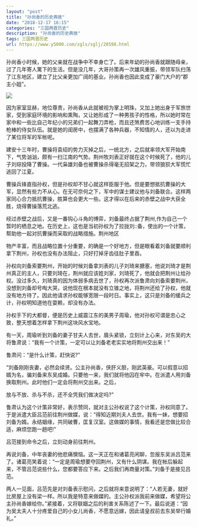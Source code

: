 ```yaml
---
layout: "post"
title: "孙尚香的历史典故"
date: "2018-12-17 16:15"
categories: "三国两晋历史"
description: "孙尚香的历史典故"
tags: 三国两晋历史
url: https://www.y5000.com/zgls/sglj/20598.html
---
```






孙尚香小时候，她的父亲就在战争中不幸身亡了。后来年幼的孙尚香就跟随母亲，过了几年寄人篱下的生活。但是没几年，大哥孙策再一次雄风重振，带领军队扫荡了江东地区，建立了比父亲更加广阔的基业。孙尚香也因此变成了豪门大户的“郡主小姐”。

![](https://img.y5000.com/uploads/allimg/170502/6-1F502113621914.jpg)

因为家室显赫，地位尊贵，孙尚香从此就被视为掌上明珠，又加上她出身于军旅世家，受到家庭环境的影响和熏陶，又让她形成了一种男孩子的性格，所以她时常在家中和一些比自己年纪小的兄弟们一起舞刀弄枪，而且还煞费苦心地训练一支手持枪棒的侍女队伍。就是她的闺房中，也摆满了各种兵器，不知情的人，还以为走进了某位将军的军帐呢。

建安十三年时，曹操将袁绍的势力灭掉之后，一统北方，之后就率领大军开始南下，气势汹汹，颇有一扫江南的气势。荆州牧刘表正好就在这个时候死了，他的儿子刘琮投降了曹操。一代枭雄刘备也被曹操杀得毫无招架之力，带领狼狈大军慌忙逃回了江夏。

曹操兵锋直指孙权，但是孙权却不甘心就这样臣服于他。但是要想抵抗曹操的大军，显然有些力不从心。在无可奈何之下，军中的谋士建议他与刘备联合。这样两家同心合力抵抗曹操，胜算也会更大一些。这才得以在后来的赤壁之战中大获全胜，烧得曹操落荒北逃。

经过赤壁之战后，又是一番钩心斗角的博弈，刘备最终占据了荆州,作为自己一个暂时的栖息之地。在历史上，这也是当初孙权为了拉拢刘::备，使出的一个计策，帮助他一起对抗曹操而采取的战略措施。荆州地区

物产丰富，而且战略位置十分重要，的确是一个好地方，但是眼看着刘备就要顺利拿下荆州，孙权也没有办法阻止，只好打掉牙齿往肚子里吞。

孙权向刘备索要荆州，开始的时候刘备拿刘表的儿子刘琦来搪塞，他说刘琦才是荆州真正的主人，只要刘琦在，荆州就应该姓刘家，刘琦死了，他就会把荆州让给孙权。没过多久，刘琦真的因为体弱多病去世了，孙权再次派鲁肃向刘备索要荆州，没想到刘备却号啕大哭，说他现在根本就没有立锥之地，将荆州还给了孙权，他就没有地方待了。因此他请求孙权能够宽限一段时日。事实上，这只是刘备的缓兵之计，孙权明知道他在耍赖，却没有办法。

孙权手下的大都督，便是历史上威震江东的美男子周瑜，他对孙权可谓是忠心之致，整天想着怎样拿下荆州这块风水宝地。

有一天，周瑜听到刘备的妻子甘夫人去世，眉头紧锁，立刻计上心来，对东吴的大将鲁肃说：“我有一个计策，一定可以让刘备老老实实地将荆州交出来！”

鲁肃问：“是什么计策，赶快说?”

“刘备刚刚丧妻，必然会续贤。公主孙尚香，侠肝义胆，刚武英豪。可以假意以招婿为名，骗刘备来东吴成婚。只要他一来，我们就将他囚在牢中。在派遣人用刘备换取荆州。此时他们一定会将荆州交出来。之后，

放与不放、杀与不杀，还不全凭我们做决定吗?”

鲁肃认为这个计策非常好，表示赞同，就对主公孙权说了这个计策，孙权同意了。于是派遣大臣吕范前往荆州做媒，说：“得知近期刘夫人去世。我有一妹，想要招刘备为婿。永结姻缘，共同破曹，匡复汉室。这做媒的事情，我看还是您做比较合适，麻烦您跑一趟吧!”

吕范接到命令之后，立刻动身前往荆州。

再说刘备，中年丧妻的他悲痛懊恼。这一天正在和诸葛亮闲聊，忽报东吴派吕范来了。诸葛亮笑着说：“一定是周瑜想要夺回荆州，又有什么阴谋。我在帐后躲起来，不管吕范说些什么，您都要答应下来。之后我们再商量对策。”刘备于是接见吕范。

两人一见面，吕范先是对刘备表示慰问，之后就将来意说明了：“人若无妻，就好比房屋上没有梁一样。所以我是特意来做媒的。主公孙权派我前来做媒，希望将公主孙尚香嫁给你。”紧接着，又将联姻之后的利害关系陈述了一下。最后说道：“因为吴太夫人十分疼爱自己的小女儿尚香，不愿意远嫁，因此请皇叔前去东吴举行婚礼。”
